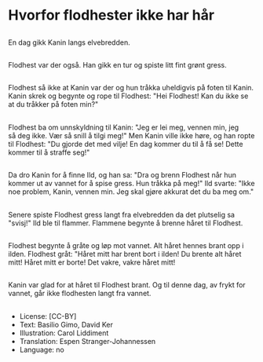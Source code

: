 # Hvorfor flodhester ikke har hår

##
En dag gikk Kanin langs elvebredden.

##
Flodhest var der også. Han gikk en tur og spiste litt fint grønt gress.

##
Flodhest så ikke at Kanin var der og hun tråkka uheldigvis på foten til Kanin. Kanin skrek og begynte og rope til Flodhest: "Hei Flodhest! Kan du ikke se at du tråkker på foten min?"

##
Flodhest ba om unnskyldning til Kanin: "Jeg er lei meg, vennen min, jeg så deg ikke. Vær så snill å tilgi meg!" Men Kanin ville ikke høre, og han ropte til Flodhest: "Du gjorde det med vilje! En dag kommer du til å få se! Dette kommer til å straffe seg!"

##
Da dro Kanin for å finne Ild, og han sa: "Dra og brenn Flodhest når hun kommer ut av vannet for å spise gress. Hun tråkka på meg!" Ild svarte: "Ikke noe problem, Kanin, vennen min. Jeg skal gjøre akkurat det du ba meg om."

##
Senere spiste Flodhest gress langt fra elvebredden da det plutselig sa "svisj!" Ild ble til flammer. Flammene begynte å brenne håret til Flodhest.

##
Flodhest begynte å gråte og løp mot vannet. Alt håret hennes brant opp i ilden. Flodhest gråt: "Håret mitt har brent bort i ilden! Du brente alt håret mitt! Håret mitt er borte! Det vakre, vakre håret mitt!

##
Kanin var glad for at håret til Flodhest brant.
Og til denne dag, av frykt for vannet, går ikke flodhesten langt fra vannet.

##
* License: [CC-BY]
* Text: Basilio Gimo, David Ker
* Illustration: Carol Liddiment
* Translation: Espen Stranger-Johannessen
* Language: no
